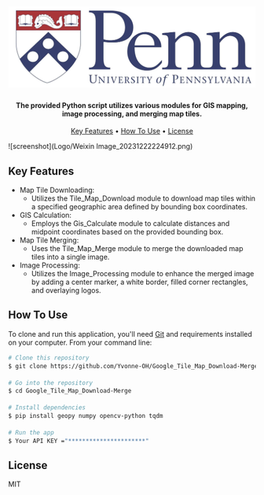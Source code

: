 <h1 align="center">
  <br>
  <img src="Logo/Upenn.jpg" alt="Markdownify" width="600"></a>
  <br>
</h1>

<h4 align="center">The provided Python script utilizes various modules for GIS mapping, image processing, and merging map tiles.</h4>


<p align="center">
  <a href="#key-features">Key Features</a> •
  <a href="#how-to-use">How To Use</a> •
  <a href="#license">License</a>
</p>

![screenshot](Logo/Weixin Image_20231222224912.png)

## Key Features

* Map Tile Downloading:
  - Utilizes the Tile_Map_Download module to download map tiles within a specified geographic area defined by bounding box coordinates.
* GIS Calculation:
  - Employs the Gis_Calculate module to calculate distances and midpoint coordinates based on the provided bounding box.
* Map Tile Merging:
  - Uses the Tile_Map_Merge module to merge the downloaded map tiles into a single image.
* Image Processing:
  - Utilizes the Image_Processing module to enhance the merged image by adding a center marker, a white border, filled corner rectangles, and overlaying logos.

## How To Use

To clone and run this application, you'll need [Git](https://git-scm.com) and requirements installed on your computer. 
From your command line:

```bash
# Clone this repository
$ git clone https://github.com/Yvonne-OH/Google_Tile_Map_Download-Merge.git

# Go into the repository
$ cd Google_Tile_Map_Download-Merge

# Install dependencies
$ pip install geopy numpy opencv-python tqdm

# Run the app
$ Your API KEY ="**********************"
```

## License

MIT
